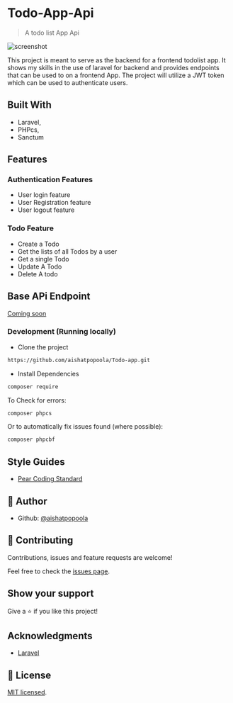 # Todo-App-Api

> A todo list App Api

![screenshot](./app_screenshot.png)

This project is meant to serve as the backend for a frontend todolist app. It shows my skills in the use of laravel for backend and provides endpoints that can be used to on a frontend App. The project will utilize a JWT token which can be used to authenticate users.

## Built With

- Laravel,
- PHPcs,
- Sanctum

## Features
### Authentication Features
- User login feature
- User Registration feature
- User logout feature

### Todo Feature
- Create a Todo
- Get the lists of all Todos by a user
- Get a single Todo
- Update A Todo
- Delete A todo

## Base APi Endpoint

[Coming soon](https://livedemo.com)

### Development (Running locally)

- Clone the project

```bash
https://github.com/aishatpopoola/Todo-app.git

```

- Install Dependencies

```bash
composer require
```

To Check for errors:

```bash
composer phpcs
```

Or to automatically fix issues found (where possible):

```bash
composer phpcbf
```

## Style Guides

- [Pear Coding Standard](https://pear.php.net/manual/en/standards.php)

## 👤 Author

- Github: [@aishatpopoola](https://github.com/aishatpopoola/)

## 🤝 Contributing

Contributions, issues and feature requests are welcome!

Feel free to check the [issues page](../../issues).

## Show your support

Give a ⭐️ if you like this project!

## Acknowledgments

- [Laravel](https://laravel.com/)

## 📝 License

[MIT licensed](./LICENSE).
